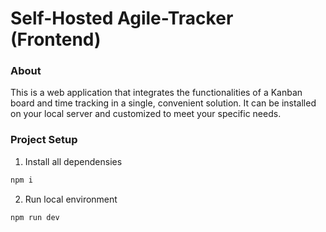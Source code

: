 # Self-Hosted Agile-Tracker (Frontend)

### About

This is a web application that integrates the functionalities of a Kanban board and time tracking in a single, convenient solution. It can be installed on your local server and customized to meet your specific needs.

### Project Setup

1. Install all dependensies

```sh
npm i
```

2. Run local environment

```sh
npm run dev
```
